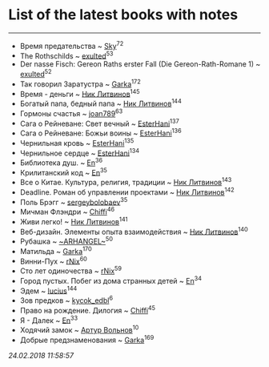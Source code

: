 # List of the latest books with notes
---

* Время предательства ~ [Sky](users/118/118049897850017649660-google)<sup>72</sup>
* The Rothschilds ~ [exulted](users/100/100599204551896265722-google)<sup>53</sup>
* Der nasse Fisch: Gereon Raths erster Fall (Die Gereon-Rath-Romane 1) ~ [exulted](users/100/100599204551896265722-google)<sup>52</sup>
* Так говорил Заратустра ~ [Garka](users/115/115753719718250012620-google)<sup>172</sup>
* Время - деньги ~ [Ник Литвинов](users/241/241974816-vkontakte)<sup>145</sup>
* Богатый папа, бедный папа ~ [Ник Литвинов](users/241/241974816-vkontakte)<sup>144</sup>
* Гормоны счастья ~ [joan789](users/240/2401650-vkontakte)<sup>63</sup>
* Сага о Рейневане: Свет вечный ~ [EsterHani](users/305/30558181-vkontakte)<sup>137</sup>
* Сага о Рейневане: Божьи воины ~ [EsterHani](users/305/30558181-vkontakte)<sup>136</sup>
* Чернильная кровь ~ [EsterHani](users/305/30558181-vkontakte)<sup>135</sup>
* Чернильное сердце ~ [EsterHani](users/305/30558181-vkontakte)<sup>134</sup>
* Библиотека душ. ~ [En](users/333/333646551-vkontakte)<sup>36</sup>
* Крилитанский код ~ [En](users/333/333646551-vkontakte)<sup>35</sup>
* Все о Китае. Культура, религия, традиции ~ [Ник Литвинов](users/241/241974816-vkontakte)<sup>143</sup>
* Deadline. Роман об управлении проектами ~ [Ник Литвинов](users/241/241974816-vkontakte)<sup>142</sup>
* Поль Брэгг ~ [sergeybolobaev](users/112/112205967961310617540-google)<sup>35</sup>
* Мичман Флэндри ~ [Chiffi](users/105/105831994080785626680-google)<sup>46</sup>
* Живи легко! ~ [Ник Литвинов](users/241/241974816-vkontakte)<sup>141</sup>
* Веб-дизайн. Элементы опыта взаимодействия ~ [Ник Литвинов](users/241/241974816-vkontakte)<sup>140</sup>
* Рубашка ~ [~ARHANGEL~](users/642/64251996-vkontakte)<sup>50</sup>
* Матильда ~ [Garka](users/115/115753719718250012620-google)<sup>170</sup>
* Винни-Пух ~ [rNix](users/115/115622071-twitter)<sup>60</sup>
* Сто лет одиночества ~ [rNix](users/115/115622071-twitter)<sup>59</sup>
* Город пустых. Побег из дома странных детей ~ [En](users/333/333646551-vkontakte)<sup>34</sup>
* Эдем ~ [lucius](users/838/83820536-yandex)<sup>144</sup>
* Зов предков ~ [kycok_edbl](users/264/26415789-vkontakte)<sup>6</sup>
* Право на рождение. Дилогия ~ [Chiffi](users/105/105831994080785626680-google)<sup>45</sup>
* Я - Далек ~ [En](users/333/333646551-vkontakte)<sup>33</sup>
* Ходячий замок ~ [Артур Вольнов](users/225/225880893-vkontakte)<sup>10</sup>
* Добрые предзнаменования ~ [Garka](users/115/115753719718250012620-google)<sup>169</sup>


_24.02.2018 11:58:57_
